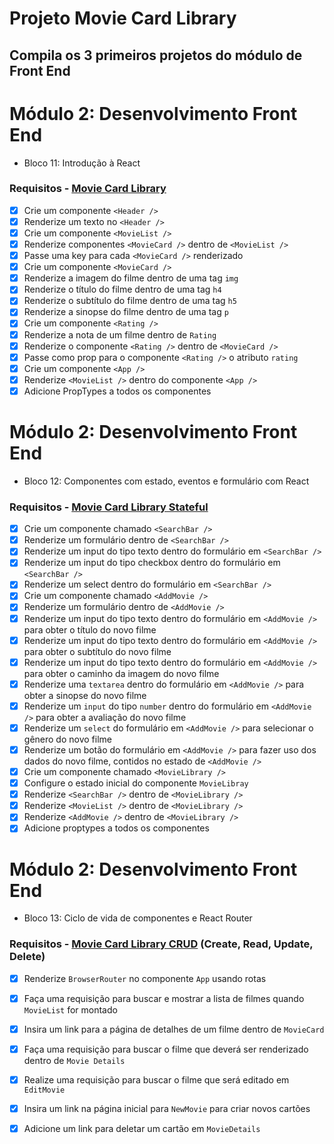# Projeto Movie Card Library
  ## Compila os 3 primeiros projetos do módulo de Front End
  # Módulo 2: Desenvolvimento Front End
   - Bloco 11: Introdução à React

### Requisitos - [Movie Card Library](https://github.com/tryber/sd-012-project-movie-cards-library/pull/33)
- [x] Crie um componente `<Header />`
- [x] Renderize um texto no `<Header />`
- [x] Crie um componente `<MovieList />`
- [x] Renderize componentes `<MovieCard />` dentro de `<MovieList />`
- [x] Passe uma key para cada `<MovieCard />` renderizado
- [x] Crie um componente `<MovieCard />`
- [x] Renderize a imagem do filme dentro de uma tag `img`
- [x] Renderize o título do filme dentro de uma tag `h4`
- [x] Renderize o subtítulo do filme dentro de uma tag `h5`
- [x] Renderize a sinopse do filme dentro de uma tag `p`
- [x] Crie um componente `<Rating />`
- [x] Renderize a nota de um filme dentro de `Rating`
- [x] Renderize o componente `<Rating />` dentro de `<MovieCard />`
- [x] Passe como prop para o componente `<Rating />` o atributo `rating`
- [x] Crie um componente `<App />`
- [x] Renderize `<MovieList />` dentro do componente `<App />`
- [x] Adicione PropTypes a todos os componentes

# Módulo 2: Desenvolvimento Front End
   - Bloco 12: Componentes com estado, eventos e formulário com React

### Requisitos - [Movie Card Library Stateful](https://github.com/tryber/sd-012-project-movie-cards-library-stateful/pull/5)
- [x] Crie um componente chamado `<SearchBar />`
- [x] Renderize um formulário dentro de `<SearchBar />`
- [x] Renderize um input do tipo texto dentro do formulário em `<SearchBar />`
- [x] Renderize um input do tipo checkbox dentro do formulário em `<SearchBar />`
- [x] Renderize um select dentro do formulário em `<SearchBar />`
- [x] Crie um componente chamado `<AddMovie />`
- [x] Renderize um formulário dentro de `<AddMovie />`
- [x] Renderize um input do tipo texto dentro do formulário em `<AddMovie />` para obter o título do novo filme
- [x] Renderize um input do tipo texto dentro do formulário em `<AddMovie />` para obter o subtítulo do novo filme
- [x] Renderize um input do tipo texto dentro do formulário em `<AddMovie />` para obter o caminho da imagem do novo filme
- [x] Renderize uma `textarea` dentro do formulário em `<AddMovie />` para obter a sinopse do novo filme
- [x] Renderize um `input` do tipo `number` dentro do formulário em `<AddMovie />` para obter a avaliação do novo filme
- [x] Renderize um `select` do formulário em `<AddMovie />` para selecionar o gênero do novo filme
- [x] Renderize um botão do formulário em `<AddMovie />` para fazer uso dos dados do novo filme, contidos no estado de `<AddMovie />`
- [x] Crie um componente chamado `<MovieLibrary />`
- [x] Configure o estado inicial do componente `MovieLibray`
- [x] Renderize `<SearchBar />` dentro de `<MovieLibrary />`
- [x] Renderize `<MovieList />` dentro de `<MovieLibrary />`
- [x] Renderize `<AddMovie />` dentro de `<MovieLibrary />`
- [x] Adicione proptypes a todos os componentes

# Módulo 2: Desenvolvimento Front End
  - Bloco 13: Ciclo de vida de componentes e React Router
 
### Requisitos - [Movie Card Library CRUD](https://github.com/tryber/sd-012-project-movie-card-library-crud/pull/78) (Create, Read, Update, Delete)
- [x] Renderize `BrowserRouter` no componente `App` usando rotas
- [x] Faça uma requisição para buscar e mostrar a lista de filmes quando `MovieList` for montado 
- [x] Insira um link para a página de detalhes de um filme dentro de `MovieCard`
- [x] Faça uma requisição para buscar o filme que deverá ser renderizado dentro de `Movie Details`
- [x] Realize uma requisição para buscar o filme que será editado em `EditMovie`
- [x] Insira um link na página inicial para `NewMovie` para criar novos cartões
- [x] Adicione um link para deletar um cartão em `MovieDetails`

